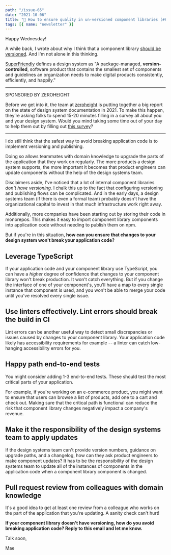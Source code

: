 ```yaml
---
path: "/issue-65"
date: "2021-10-06"
title: "🔨 How to ensure quality in un-versioned component libraries (#65)"
tags: [{ name: "newsletter" }]
---
```


Happy Wednesday!

A while back, I wrote about why I think that a component library [should be versioned](/do-you-need-to-version-your-component-library). And I'm not alone in this thinking.

[SuperFriendly](https://superfriendlydesign.systems/) defines a design system as "A package-managed, **version-controlled**, software product that contains the smallest set of components and guidelines an organization needs to make digital products consistently, efficiently, and happily."

---

SPONSORED BY ZEROHEIGHT

Before we get into it, the team at [zeroheight](https://zeroheight.com/) is putting together a big report on the state of design system documentation in 2021. To make this happen, they’re asking folks to spend 15-20 minutes filling in a survey all about you and your design system. Would you mind taking some time out of your day to help them out by filling out [this survey](https://zeroheight.com/blog/how-we-document-the-design-system-documentation-survey/?utm_source=mae-capozzi&utm_medium=email&utm_campaign=hwd-newsletterad)?

---

I do still think that the safest way to avoid breaking application code is to implement versioning and publishing.

Doing so allows teammates with domain knowledge to upgrade the parts of the application that they work on regularly. The more products a design system supports, the more important it becomes that product engineers can update components without the help of the design systems team.

Disclaimers aside, I've noticed that a lot of internal component libraries _don't have versioning._ I chalk this up to the fact that configuring versioning and publishing flows can be complicated. And in the early days, a design systems team (if there is even a formal team) probably doesn't have the organizational capital to invest in that much infrastructure work right away.

Additionally, more companies have been starting out by storing their code in monorepos. This makes it easy to import component library components into application code without needing to publish them on npm.

But if you're in this situation, **how can you ensure that changes to your design system won't break your application code?**

## Leverage TypeScript

If your application code and your component library use TypeScript, you can have a _higher_ degree of confidence that changes to your component library won't break production. It won't catch everything. But if you change the interface of one of your component's, you'll have a map to every single instance that component is used, and you won't be able to merge your code until you've resolved every single issue.

## Use linters effectively. Lint errors should break the build in CI

Lint errors can be another useful way to detect small discrepancies or issues caused by changes to your component library. Your application code likely has accessibility requirements for example -- a linter can catch low-hanging accessibility errors for you.

## Happy path end-to-end tests

You might consider adding 1-3 end-to-end tests. These should test the most critical parts of your application.

For example, if you're working on an e-commerce product, you might want to ensure that users can browse a list of products, add one to a cart and check out. Making sure that the critical path is functional can reduce the risk that component library changes negatively impact a company's revenue.

## Make it the responsibility of the design systems team to apply updates

If the design systems team can't provide version numbers, guidance on upgrade paths, and a changelog, how can they ask product engineers to make component updates? It has to be the responsibility of the design systems team to update all of the instances of components in the application code when a component library component is changed.

## Pull request review from colleagues with domain knowledge

It's a good idea to get at least one review from a colleague who works on the part of the application that you're updating. A sanity check can't hurt!

**If your component library doesn't have versioning, how do you avoid breaking application code? Reply to this email and let me know.**

Talk soon,

Mae
